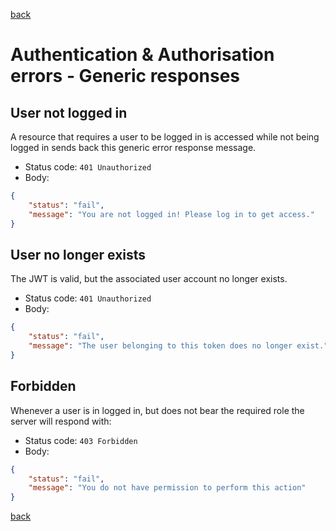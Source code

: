 [back](../api.md)

# Authentication & Authorisation errors - Generic responses

## User not logged in

A resource that requires a user to be logged in is accessed while not being logged in sends back this generic error response message.

* Status code: `401 Unauthorized`
* Body: 
```json
{
    "status": "fail",
    "message": "You are not logged in! Please log in to get access."
}
```

## User no longer exists

The JWT is valid, but the associated user account no longer exists.

* Status code: `401 Unauthorized`
* Body: 
```json
{
    "status": "fail",
    "message": "The user belonging to this token does no longer exist."
}
```

## Forbidden

Whenever a user is in logged in, but does not bear the required role the server will respond with:

* Status code: `403 Forbidden`
* Body: 
```json
{
    "status": "fail",
    "message": "You do not have permission to perform this action"
}
```

[back](../api.md)
